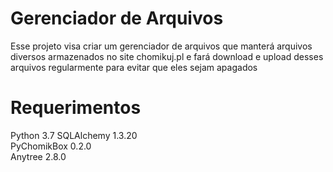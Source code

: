 # Gerenciador de Arquivos

Esse projeto visa criar um gerenciador de arquivos que manterá arquivos diversos armazenados no site chomikuj.pl e fará download e upload desses arquivos 
regularmente para evitar que eles sejam apagados

# Requerimentos
Python 3.7
SQLAlchemy 1.3.20  
PyChomikBox 0.2.0  
Anytree 2.8.0
